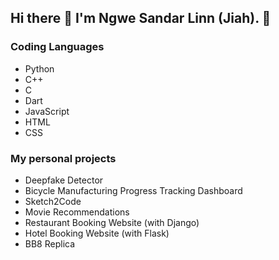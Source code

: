 ## Hi there 👋 I'm Ngwe Sandar Linn (Jiah). 🌚

### Coding Languages
- Python
- C++
- C
- Dart
- JavaScript
- HTML
- CSS

### My personal projects
- Deepfake Detector
- Bicycle Manufacturing Progress Tracking Dashboard
- Sketch2Code
- Movie Recommendations
- Restaurant Booking Website (with Django)
- Hotel Booking Website (with Flask)
- BB8 Replica
<!--
**njiah/njiah** is a ✨ _special_ ✨ repository because its `README.md` (this file) appears on your GitHub profile.

Here are some ideas to get you started:

- 🔭 I’m currently working on ...
- 🌱 I’m currently learning ...
- 👯 I’m looking to collaborate on ...
- 🤔 I’m looking for help with ...
- 💬 Ask me about ...
- 📫 How to reach me: ...
- 😄 Pronouns: ...
- ⚡ Fun fact: ...
-->
